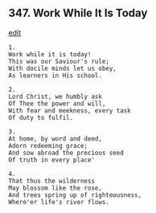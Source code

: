
## 347.  Work While It Is Today
[edit](https://docs.google.com/document/d/1HtxHKW0XIDX8CvkQ4Qg20dwtFfdvGdtX/edit?mode=html)



    1.
    Work while it is today! 
    This was our Saviour's rule; 
    With docile minds let us obey, 
    As learners in His school. 

    2.
    Lord Christ, we humbly ask 
    Of Thee the power and will, 
    With fear and meekness, every task 
    Of duty to fulfil. 

    3.
    At home, by word and deed, 
    Adorn redeeming grace; 
    And sow abroad the precious seed 
    Of truth in every place' 

    4.
    That thus the wilderness 
    May blossom like the rose, 
    And trees spring up of righteousness, 
    Where'er life's river flows.
